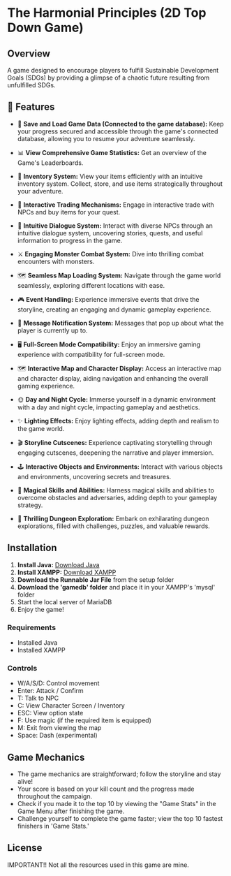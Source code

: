 # The Harmonial Principles (2D Top Down Game)

## Overview
A game designed to encourage players to fulfill Sustainable Development Goals (SDGs) by providing a glimpse of a chaotic future resulting from unfulfilled SDGs.

## 🎯 Features

- 📁 **Save and Load Game Data (Connected to the game database):**
Keep your progress secured and accessible through the game's connected database, allowing you to resume your adventure seamlessly.

- 📊 **View Comprehensive Game Statistics:** Get an overview of the Game's Leaderboards.

- 🎒 **Inventory System:** View your items efficiently with an intuitive inventory system. Collect, store, and use items strategically throughout your adventure.

- 💱 **Interactive Trading Mechanisms:** Engage in interactive trade with NPCs and buy items for your quest.

- 💬 **Intuitive Dialogue System:** Interact with diverse NPCs through an intuitive dialogue system, uncovering stories, quests, and useful information to progress in the game.

- ⚔️ **Engaging Monster Combat System:** Dive into thrilling combat encounters with monsters.

- 🗺️ **Seamless Map Loading System:** Navigate through the game world seamlessly, exploring different locations with ease.

- 🎮 **Event Handling:** Experience immersive events that drive the storyline, creating an engaging and dynamic gameplay experience.

- 🔔 **Message Notification System:** Messages that pop up about what the player is currently up to.

- 🖥️ **Full-Screen Mode Compatibility:** Enjoy an immersive gaming experience with compatibility for full-screen mode.

- 🗺️ **Interactive Map and Character Display:** Access an interactive map and character display, aiding navigation and enhancing the overall gaming experience.

- 🌞 **Day and Night Cycle:** Immerse yourself in a dynamic environment with a day and night cycle, impacting gameplay and aesthetics.

- ✨ **Lighting Effects:** Enjoy lighting effects, adding depth and realism to the game world.

- 🎬 **Storyline Cutscenes:** Experience captivating storytelling through engaging cutscenes, deepening the narrative and player immersion.

- 🕹️ **Interactive Objects and Environments:** Interact with various objects and environments, uncovering secrets and treasures.

- 🧙 **Magical Skills and Abilities:** Harness magical skills and abilities to overcome obstacles and adversaries, adding depth to your gameplay strategy.

- 🏰 **Thrilling Dungeon Exploration:** Embark on exhilarating dungeon explorations, filled with challenges, puzzles, and valuable rewards.

## Installation
1. **Install Java:** [Download Java](https://www.jetbrains.com/webstorm/download/)
2. **Install XAMPP:** [Download XAMPP](https://www.apachefriends.org/download.html)
3. **Download the Runnable Jar File** from the setup folder
4. **Download the 'gamedb' folder** and place it in your XAMPP's 'mysql' folder
5. Start the local server of MariaDB
6. Enjoy the game!

### Requirements
- Installed Java
- Installed XAMPP

### Controls
- W/A/S/D: Control movement
- Enter: Attack / Confirm
- T: Talk to NPC
- C: View Character Screen / Inventory
- ESC: View option state
- F: Use magic (if the required item is equipped)
- M: Exit from viewing the map
- Space: Dash (experimental)

## Game Mechanics
- The game mechanics are straightforward; follow the storyline and stay alive!
- Your score is based on your kill count and the progress made throughout the campaign.
- Check if you made it to the top 10 by viewing the "Game Stats" in the Game Menu after finishing the game.
- Challenge yourself to complete the game faster; view the top 10 fastest finishers in 'Game Stats.'

## License
IMPORTANT!! Not all the resources used in this game are mine.

